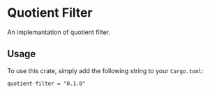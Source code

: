 # Quotient Filter

An implemantation of quotient filter.

## Usage

To use this crate, simply add the following string to your `Cargo.toml`:
```
quotient-filter = "0.1.0"
```
